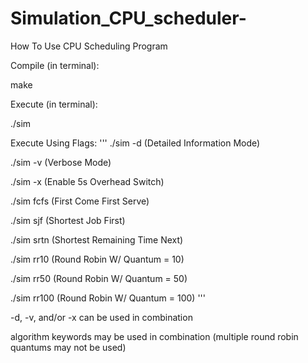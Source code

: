 # Simulation_CPU_scheduler-

How To Use CPU Scheduling Program


Compile (in terminal):

make


Execute (in terminal):

./sim


Execute Using Flags:
'''
./sim -d	(Detailed Information Mode)

./sim -v	(Verbose Mode)

./sim -x	(Enable 5s Overhead Switch)

./sim fcfs	(First Come First Serve)

./sim sjf	(Shortest Job First)

./sim srtn	(Shortest Remaining Time Next)

./sim rr10	(Round Robin W/ Quantum = 10)

./sim rr50	(Round Robin W/ Quantum = 50)

./sim rr100	(Round Robin W/ Quantum = 100)
'''

-d, -v, and/or -x can be used in combination

algorithm keywords may be used in combination (multiple round robin quantums may not be used)


